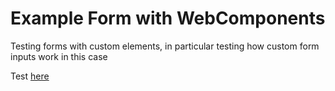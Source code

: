 Example Form with WebComponents
==========

Testing forms with custom elements, in particular testing how custom form inputs work in this case

Test [here](https://iovar.github.io/example-form/)
